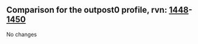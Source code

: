 ## Comparison for the outpost0 profile, rvn: [1448](https://github.com/PRO100KatYT/FortniteProfileRevisions/tree/main/profiles/outpost0/1448%20outpost0.json)-[1450](https://github.com/PRO100KatYT/FortniteProfileRevisions/tree/main/profiles/outpost0/1450%20outpost0.json)

No changes
